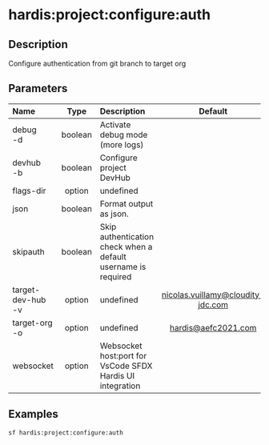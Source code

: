 <!-- This file has been generated with command 'sf hardis:doc:plugin:generate'. Please do not update it manually or it may be overwritten -->
# hardis:project:configure:auth

## Description

Configure authentication from git branch to target org

## Parameters

| Name                  |  Type   | Description                                                   |               Default               | Required | Options |
|:----------------------|:-------:|:--------------------------------------------------------------|:-----------------------------------:|:--------:|:-------:|
| debug<br/>-d          | boolean | Activate debug mode (more logs)                               |                                     |          |         |
| devhub<br/>-b         | boolean | Configure project DevHub                                      |                                     |          |         |
| flags-dir             | option  | undefined                                                     |                                     |          |         |
| json                  | boolean | Format output as json.                                        |                                     |          |         |
| skipauth              | boolean | Skip authentication check when a default username is required |                                     |          |         |
| target-dev-hub<br/>-v | option  | undefined                                                     | <nicolas.vuillamy@cloudity-jdc.com> |          |         |
| target-org<br/>-o     | option  | undefined                                                     |        <hardis@aefc2021.com>        |          |         |
| websocket             | option  | Websocket host:port for VsCode SFDX Hardis UI integration     |                                     |          |         |

## Examples

```shell
sf hardis:project:configure:auth
```


